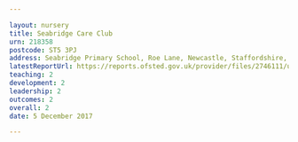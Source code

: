```yaml
---

layout: nursery
title: Seabridge Care Club
urn: 218358
postcode: ST5 3PJ
address: Seabridge Primary School, Roe Lane, Newcastle, Staffordshire, ST5 3PJ
latestReportUrl: https://reports.ofsted.gov.uk/provider/files/2746111/urn/218358.pdf
teaching: 2
development: 2
leadership: 2
outcomes: 2
overall: 2
date: 5 December 2017

---
```

